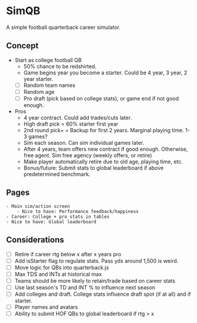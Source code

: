 # SimQB
A simple football quarterback career simulator.

## Concept
- Start as college football QB
    - 50% chance to be redshirted.
    - Game begins year you become a starter. Could be 4 year, 3 year, 2 year starter.
    - [ ] Random team names
    - [ ] Random age
    - [ ] Pro draft (pick based on college stats), or game end if not good enough.
- Pros
    - 4 year contract. Could add trades/cuts later.
    - High draft pick = 60% starter first year
    - 2nd round pick+ = Backup for first 2 years. Marginal playing time. 1-3 games?
    - Sim each season. Can sim individual games later.
    - After 4 years, team offers new contract if good enough. Otherwise, free agent. Sim free agency (weekly offers, or retire)
    - Make player automatically retire due to old age, playing time, etc.
    - Bonus/future: Submit stats to global leaderboard if above predetermined benchmark.

## Pages
    - Main sim/action screen
        - Nice to have: Performance feedback/happiness
    - Career: College + pro stats in tables
    - Nice to have: Global leaderboard

## Considerations
- [ ] Retire if career rtg below x after x years pro
- [ ] Add isStarter flag to regulate stats. Pass yds around 1,500 is weird.
- [ ] Move logic for QBs into quarterback.js
- [ ] Max TDS and INTs at historical max
- [ ] Teams should be more likely to retain/trade based on career stats
- [ ] Use last season's TD and INT % to influence next season
- [ ] Add colleges and draft. College stats influence draft spot (if at all) and if starter. 
- [ ] Player names and avatars
- [ ] Ability to submit HOF QBs to global leaderboard if rtg > x
